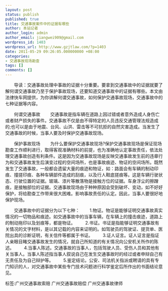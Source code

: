 ```yaml
---
layout: post
status: publish
published: true
title: 交通事故案件中的证据有哪些
author: 本站记者
author_login: admin
author_email: jiangwei909@gmail.com
wordpress_id: 1403
wordpress_url: http://www.gzjtlaw.com/?p=1403
date: 2011-05-29 09:26:05.000000000 +08:00
categories:
- 交通事故现场勘查
tags: []
comments: []
---
```

　　导读：交通事故处理中事故的证据十分重要。要拿到交通事故中的证据就要了解何谓交通事故乃至于保护事故现场，还要知道交通事故中的证据有哪些。本文由法律快车网提供，为你讲解何谓交通事故，如何保护交通事故现场，交通事故中的七种证据等内容。　　何谓交通事故　　交通事故是指车辆在道路上因过错或者意外造成人身伤亡或者财产损失的事件。交通事故不仅是由不得特定的人员违反交通管理法规造成的;也可以是由于地震、台风、山洪、雷击等不可抗拒的自然灾害造成。当发生了交通事故的时候，当事人要及时保护交通事故现场。　　保护事故现场　　为什么要保护交通事故现场?保护交通事故现场是保证现场勘查工作顺利进行，取得客观准确材料的前提，也为准确地认定事故责任，依法处理交通事故创造有利条件。这是因为交通事故现场是反映交通事故发生前的违章行为和交通事故发生后演变过程的空间场所，也是事故痕迹、物证的空间场所。既然发生了交通事故，一般都会遗留大量的痕迹和物证，如：路面会有车辆的制动印痕、撞搓印痕、各种车辆部件造成的刮痕，以及行人鞋底搓痕等。这是车辆行驶状态、行驶位置的证据。玻璃、漆片等散落物是接触方位的证据。车身浮尘的擦蹭痕，是接触部位的证据。交通事故现场由于种种原因会受到破坏、变动，如不好好保护，将给勘查工作带来很大困难。影响事故责任的认定。因此，当事人要很好地保护现场。　　交通事故中的证据分为以下七种：　　1.物证。物证是能够证明交通事故真实情况的一切物品和痕迹。如交通事故中的当事车辆，在车辆上的撞击痕迹，道路上的制动拖印以及划痕等，都是物证。　　2.书证。书证是指能够证明交通事故有关情况的文字材料，是以其记载的内容来证明的。如驾驶员的驾驶证、提货单、医院出具的诊断证明，有关信件等都属于书证。　　3.证人证言。证人证言是指证人亲眼目睹交通事故发生的情况，就自己所知道的有关情况向公安机关所作的陈述。　　4.当事人陈述。交通事故的当事人，包括驾驶人员、受伤人员和其他有关当事人。当事人陈述指当事人叙说自己在发生交通事故时的经过或者申辩自己有无责任及为自己辩护等。　　5.鉴定结论。公安、司法机关指派或聘请的具有专门知识的人，对交通事故中某些专门技术问题进行科学鉴定后所作出的书面结论意见。标签:广州交通事故索赔 广州交通事故赔偿 广州交通事故律师
